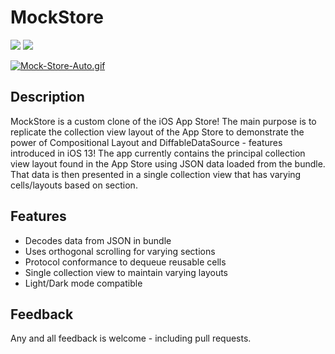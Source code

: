 # MockStore

<p>
  <img src="https://img.shields.io/badge/iOS-13.0+-blue.svg" />
  <img src="https://img.shields.io/badge/Swift-5.0+-brightgreen.svg" />
</p>


[![Mock-Store-Auto.gif](https://i.postimg.cc/VLXqLzvJ/Mock-Store-Auto.gif)](https://postimg.cc/rKF0fXST)


## Description

MockStore is a custom clone of the iOS App Store! The main purpose is to replicate the collection view layout of 
the App Store to demonstrate the power of Compositional Layout and DiffableDataSource - features introduced in 
iOS 13! The app currently contains the principal collection view layout found in the App Store using JSON data loaded
from the bundle. That data is then presented in a single collection view that has varying cells/layouts based on 
section. 


## Features

- Decodes data from JSON in bundle
- Uses orthogonal scrolling for varying sections
- Protocol conformance to dequeue reusable cells
- Single collection view to maintain varying layouts
- Light/Dark mode compatible


## Feedback

Any and all feedback is welcome - including pull requests.
